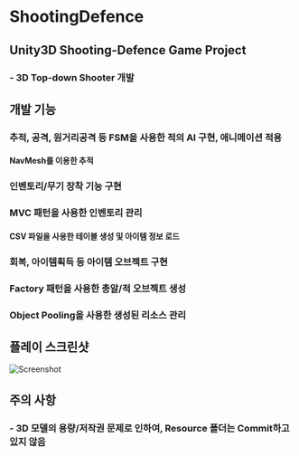 # ShootingDefence

## Unity3D Shooting-Defence Game Project

### - 3D Top-down Shooter 개발

## 개발 기능
### 추적, 공격, 원거리공격 등 FSM을 사용한 적의 AI 구현, 애니메이션 적용
#### NavMesh를 이용한 추적
### 인벤토리/무기 장착 기능 구현
### MVC 패턴을 사용한 인벤토리 관리
#### CSV 파일을 사용한 테이블 생성 및 아이템 정보 로드
### 회복, 아이템획득 등 아이템 오브젝트 구현
### Factory 패턴을 사용한 총알/적 오브젝트 생성
### Object Pooling을 사용한 생성된 리소스 관리


## 플레이 스크린샷

![Screenshot](https://user-images.githubusercontent.com/30260233/172665111-e5cac1b2-6bb1-4b53-8b71-bb381216fdb3.PNG)

## 주의 사항

### - 3D 모델의 용량/저작권 문제로 인하여, Resource 폴더는 Commit하고 있지 않음
